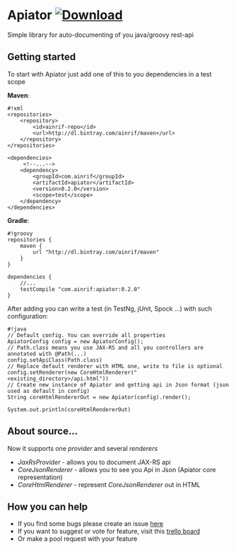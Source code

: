 # Apiator [ ![Download](https://api.bintray.com/packages/ainrif/maven/apiator/images/download.svg) ](https://bintray.com/ainrif/maven/apiator/_latestVersion)

Simple library for auto-documenting of you java/groovy rest-api

## Getting started

To start with Apiator just add one of this to you dependencies in a test scope

**Maven**:
```
#!xml
<repositories>
    <repository>
        <id>ainrif-repo</id>
        <url>http://dl.bintray.com/ainrif/maven</url>
    </repository>
</repositories>

<dependencies>
     <!--...-->
    <dependency>
        <groupId>com.ainrif</groupId>
        <artifactId>apiator</artifactId>
        <version>0.2.0</version>
        <scope>test</scope>
    </dependency>
</dependencies>
```

**Gradle**:
```
#!groovy
repositories {
    maven {
        url "http://dl.bintray.com/ainrif/maven"
    }
}

dependencies {
    //...
    testCompile "com.ainrif:apiator:0.2.0"
}
```

After adding you can write a test (in TestNg, jUnit, Spock ...) with such configuration:
```
#!java
// Default config. You can override all properties
ApiatorConfig config = new ApiatorConfig();
// Path.class means you use JAX-RS and all you controllers are annotated with @Path(...)
config.setApiClass(Path.class)
// Replace default renderer with HTML one, write to file is optional
config.setRenderer(new CoreHtmlRenderer("<existing_directory>/api.html"))
// Create new instance of Apiator and getting api in Json format (json used as default in config)
String coreHtmlRendererOut = new Apiator(config).render();

System.out.println(coreHtmlRendererOut)
```

## About source...

Now it supports one _provider_ and several _renderers_

* _JaxRsProvider_ - allows you to document JAX-RS api
* _CoreJsonRenderer_ - allows you to see you Api in Json (Apiator core representation)
* _CoreHtmlRenderer_ - represent _CoreJsonRenderer_ out in HTML 

## How you can help

* If you find some bugs please create an issue [here](https://bitbucket.org/ainrif/apiator/issues)
* If you want to suggest or vote for feature, visit this [trello board](http://bit.ly/apiator_fr)
* Or make a pool request with your feature
